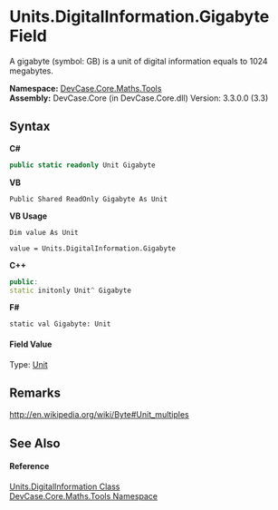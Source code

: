 # Units.DigitalInformation.Gigabyte Field
 

A gigabyte (symbol: GB) is a unit of digital information equals to 1024 megabytes.

**Namespace:**&nbsp;<a href="N_DevCase_Core_Maths_Tools">DevCase.Core.Maths.Tools</a><br />**Assembly:**&nbsp;DevCase.Core (in DevCase.Core.dll) Version: 3.3.0.0 (3.3)

## Syntax

**C#**<br />
``` C#
public static readonly Unit Gigabyte
```

**VB**<br />
``` VB
Public Shared ReadOnly Gigabyte As Unit
```

**VB Usage**<br />
``` VB Usage
Dim value As Unit

value = Units.DigitalInformation.Gigabyte

```

**C++**<br />
``` C++
public:
static initonly Unit^ Gigabyte
```

**F#**<br />
``` F#
static val Gigabyte: Unit
```


#### Field Value
Type: <a href="T_DevCase_Core_Maths_Unit">Unit</a>

## Remarks
<a href="http://en.wikipedia.org/wiki/Byte#Unit_multiples" target="_blank">http://en.wikipedia.org/wiki/Byte#Unit_multiples</a>

## See Also


#### Reference
<a href="T_DevCase_Core_Maths_Tools_Units_DigitalInformation">Units.DigitalInformation Class</a><br /><a href="N_DevCase_Core_Maths_Tools">DevCase.Core.Maths.Tools Namespace</a><br />